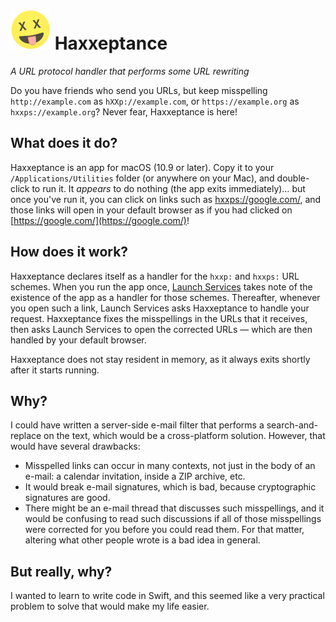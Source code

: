 # ![](Art/Face_64.png?raw=true) Haxxeptance

*A URL protocol handler that performs some URL rewriting*

Do you have friends who send you URLs, but keep misspelling
`http://example.com` as `hXXp://example.com`, or `https://example.org` as
`hxxps://example.org`?  Never fear, Haxxeptance is here!

## What does it do?

Haxxeptance is an app for macOS (10.9 or later).  Copy it to your
`/Applications/Utilities` folder (or anywhere on your Mac), and double-click
to run it.  It *appears* to do nothing (the app exits immediately)… but once 
you've run it, you can click on links such as
[hxxps://google.com/](hxxps://google.com/), and those links will open in
your default browser as if you had clicked on
[https://google.com/](https://google.com/)!

## How does it work?

Haxxeptance declares itself as a handler for the `hxxp:` and `hxxps:` URL
schemes.  When you run the app once,
[Launch Services](https://developer.apple.com/documentation/coreservices/launch_services)
takes note of the existence of the app as a handler for those schemes.
Thereafter, whenever you open such a link, Launch Services asks Haxxeptance to 
handle your request.  Haxxeptance fixes the misspellings in the URLs that it
receives, then asks Launch Services to open the corrected URLs — which are
then handled by your default browser.

Haxxeptance does not stay resident in memory, as it always exits shortly
after it starts running.

## Why?

I could have written a server-side e-mail filter that performs a
search-and-replace on the text, which would be a cross-platform solution.
However, that would have several drawbacks:

-  Misspelled links can occur in many contexts, not just in the body of an
   e-mail: a calendar invitation, inside a ZIP archive, etc.
-  It would break e-mail signatures, which is bad, because cryptographic
   signatures are good.
-  There might be an e-mail thread that discusses such misspellings, and it
   would be confusing to read such discussions if all of those misspellings
   were corrected for you before you could read them.  For that matter,
   altering what other people wrote is a bad idea in general.

## But really, why?

I wanted to learn to write code in Swift, and this seemed like a very
practical problem to solve that would make my life easier.

